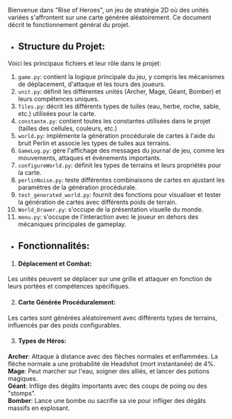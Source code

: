 Bienvenue dans "Rise of Heroes", un jeu de stratégie 2D où des unités variées s'affrontent sur une carte générée aléatoirement. Ce document décrit le fonctionnement général du projet.

- ## **Structure du Projet:**  
Voici les principaux fichiers et leur rôle dans le projet:
1. `game.py`: contient la logique principale du jeu, y compris les mécanismes de déplacement, d'attaque et les tours des joueurs.
2. `unit.py`: définit les différentes unités (Archer, Mage, Géant, Bomber) et leurs compétences uniques.
3. `Tiles.py`: décrit les différents types de tuiles (eau, herbe, roche, sable, etc.) utilisées pour la carte.
4. `constante.py`: contient toutes les constantes utilisées dans le projet (tailles des cellules, couleurs, etc.)
5. `world.py`: implémente la génération procédurale de cartes à l'aide du bruit Perlin et associe les types de tuiles aux terrains.
6. `GameLog.py`: gère l'affichage des messages du journal de jeu, comme les mouvements, attaques et évènements importants.
7. `configureWorld.py`: définit les types de terrains et leurs propriétés pour la carte.
8. `perlinNoise.py`: teste différentes combinaisons de cartes en ajustant les paramètres de la génération procédurale.
9. `test_generated_world.py`: fournit des fonctions pour visualiser et tester la génération de cartes avec différents poids de terrain.
10. `World_Drawer.py`: s'occupe de la présentation visuelle du monde.
11. `menu.py`: s'occupe de l'interaction avec le joueur en dehors des mécaniques principales de gameplay.
    
- ## **Fonctionnalités:** 
1. #### **Déplacement et Combat:**
Les unités peuvent se déplacer sur une grille et attaquer en fonction de leurs portées et compétences spécifiques.   

2. #### **Carte Générée Procéduralement:** 
Les cartes sont générées aléatoirement avec différents types de terrains, influencés par des poids configurables.

3. #### **Types de Héros:**  
**Archer**: Attaque à distance avec des flèches normales et enflammées. La flèche normale a une probabilité de Headshot (mort instantanée) de 4%.  
**Mage**: Peut marcher sur l'eau, soigner des alliés, et lancer des potions magiques.  
**Géant**: Inflige des dégâts importants avec des coups de poing ou des "stomps".  
**Bomber**: Lance une bombe ou sacrifie sa vie pour infliger des dégâts massifs en explosant.  
